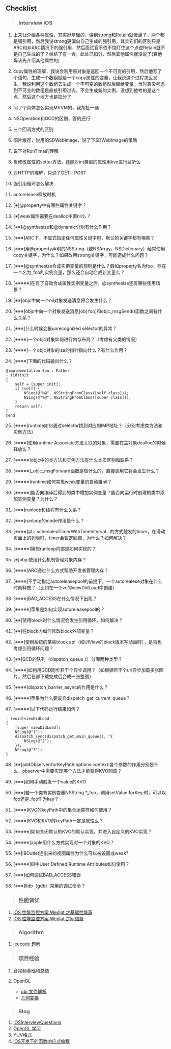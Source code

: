 ## Checklist

>### Interview iOS

1. 上来让介绍各种属性，其实挺基础的，讲到strong和Retain就傻逼了，两个都是强引用，然后我说strong更偏向自己生成的强引用，其实它们的区别只是ARC和非ARC情况下的强引用，然后面试官不依不饶盯住这个点说Retain就不是自己生成的了？纠结了有一会，此处已扣分，然后其他属性就没说了(真他妈该先介绍其他属性的)

2. copy属性的理解，我说会利用原对象是返回一个不可变的引用，然后他写了个语句，生成一个数组赋给一个copy属性的变量，让我说这个过程怎么发生，我说利用这个数组去生成一个不可变的数组然后赋给变量，当时真没考虑到不可变的数组是直接引用过去，不会生成新的实例，没想到他考的是这个点，然后这个地方也是扣分了

3. 问了个具体怎么实现MVVM的，我胡扯一通

4. NSOperation和GCD的区别，答的还行

5. 三个回调方式的区别

6. 图片缓存，说用的SDWebImage，说了下SDWebImage的策略

7. 说下对RunTime的理解

8. 当修改属性的setter方法，还能对int类型的属性用kvo进行监听么

9. 对HTTP的理解，只说了GET，POST

10. 强引用循环怎么解决

11. autorelease释放时机

12. [※]@property中有哪些属性关键字？

13. [※]weak属性需要在dealloc中置nil么？

14. [※※]@synthesize和@dynamic分别有什么作用？

15. [※※※]ARC下，不显式指定任何属性关键字时，默认的关键字都有哪些？

16. [※※※]用@property声明的NSString（或NSArray，NSDictionary）经常使用copy关键字，为什么？如果改用strong关键字，可能造成什么问题？

17. [※※※]@synthesize合成实例变量的规则是什么？假如property名为foo，存在一个名为_foo的实例变量，那么还会自动合成新变量么？

18. [※※※※※]在有了自动合成属性实例变量之后，@synthesize还有哪些使用场景？

19. [※※]objc中向一个nil对象发送消息将会发生什么？

20. [※※※]objc中向一个对象发送消息[obj foo]和objc_msgSend()函数之间有什么关系？

21. [※※※]什么时候会报unrecognized selector的异常？

22. [※※※※]一个objc对象如何进行内存布局？（考虑有父类的情况）

23. [※※※※]一个objc对象的isa的指针指向什么？有什么作用？

24. [※※※※]下面的代码输出什么？

```
@implementation Son : Father
- (id)init
{
    self = [super init];
    if (self) {
        NSLog(@"%@", NSStringFromClass([self class]));
        NSLog(@"%@", NSStringFromClass([super class]));
    }
    return self;
}
@end
```

25. [※※※※]runtime如何通过selector找到对应的IMP地址？（分别考虑类方法和实例方法）
26. [※※※※]使用runtime Associate方法关联的对象，需要在主对象dealloc的时候释放么？
27. [※※※※※]objc中的类方法和实例方法有什么本质区别和联系？

28. [※※※※※]_objc_msgForward函数是做什么的，直接调用它将会发生什么？

29. [※※※※※]runtime如何实现weak变量的自动置nil？

30. [※※※※※]能否向编译后得到的类中增加实例变量？能否向运行时创建的类中添加实例变量？为什么？

31. [※※※]runloop和线程有什么关系？

32. [※※※]runloop的mode作用是什么？

33. [※※※※]以+ scheduledTimerWithTimeInterval...的方式触发的timer，在滑动页面上的列表时，timer会暂定回调，为什么？如何解决？

34. [※※※※※]猜想runloop内部是如何实现的？

35. [※]objc使用什么机制管理对象内存？

36. [※※※※]ARC通过什么方式帮助开发者管理内存？

37. [※※※※]不手动指定autoreleasepool的前提下，一个autorealese对象在什么时刻释放？（比如在一个vc的viewDidLoad中创建）

38. [※※※※]BAD_ACCESS在什么情况下出现？

39. [※※※※※]苹果是如何实现autoreleasepool的？

40. [※※]使用block时什么情况会发生引用循环，如何解决？

41. [※※]在block内如何修改block外部变量？

42. [※※※]使用系统的某些block api（如UIView的block版本写动画时），是否也考虑引用循环问题？

43. [※※]GCD的队列（dispatch_queue_t）分哪两种类型？

44. [※※※※]如何用GCD同步若干个异步调用？（如根据若干个url异步加载多张图片，然后在都下载完成后合成一张整图）

45. [※※※※]dispatch_barrier_async的作用是什么？

46. [※※※※※]苹果为什么要废弃dispatch_get_current_queue？

47. [※※※※※]以下代码运行结果如何？

```
- (void)viewDidLoad
{
    [super viewDidLoad];
    NSLog(@"1");
    dispatch_sync(dispatch_get_main_queue(), ^{
        NSLog(@"2");
    });
    NSLog(@"3");
}
```

48. [※※]addObserver:forKeyPath:options:context:各个参数的作用分别是什么，observer中需要实现哪个方法才能获得KVO回调？
49. [※※※]如何手动触发一个value的KVO
50. [※※※]若一个类有实例变量NSString *_foo，调用setValue:forKey:时，可以以foo还是_foo作为key？

51. [※※※※]KVC的keyPath中的集合运算符如何使用？

52. [※※※※]KVC和KVO的keyPath一定是属性么？

53. [※※※※※]如何关闭默认的KVO的默认实现，并进入自定义的KVO实现？

54. [※※※※※]apple用什么方式实现对一个对象的KVO？

55. [※※]IBOutlet连出来的视图属性为什么可以被设置成weak?

56. [※※※※※]IB中User Defined Runtime Attributes如何使用？

57. [※※※]如何调试BAD_ACCESS错误

58. [※※※]lldb（gdb）常用的调试命令？

>### 性能调优
1. [iOS 性能监控方案 Wedjat 之基础性能篇](https://github.com/aozhimin/iOS-Monitor-Platform/blob/master/iOS-Monitor-Platform_Basic.md)
2. [iOS 性能监控方案 Wedjat 之网络篇](https://github.com/aozhimin/iOS-Monitor-Platform/blob/master/iOS-Monitor-Platform_Network.md)

>### Algorithm

1. [leecode 题解][4]

>### 项目经验

1. 音视频基础和总结
2. OpenGL
    
    * [obj 文件解析](http://blog.csdn.net/szchtx/article/details/8628265)
    
    * [几何变换](http://www.cnblogs.com/graphics/archive/2012/08/08/2609005.html)
    
>### Blog 

1. [iOSInterviewQuestions][1]
2. [OpenGL 学习][2]
3. [YUV格式][3]
4. [iOS开发下的函数响应式编程][5]

[1]: https://github.com/ChenYilong/iOSInterviewQuestions
[ 2 ]: https://learnopengl-cn.github.io/01%20Getting%20started/06%20Textures/
[3]: http://blog.csdn.net/beyond_cn/article/details/12998247
[4]: https://siddontang.gitbooks.io/leetcode-solution/content/
[5]: http://williamzang.com/blog/2016/06/27/ios-kai-fa-xia-de-han-shu-xiang-ying-shi-bian-cheng/
